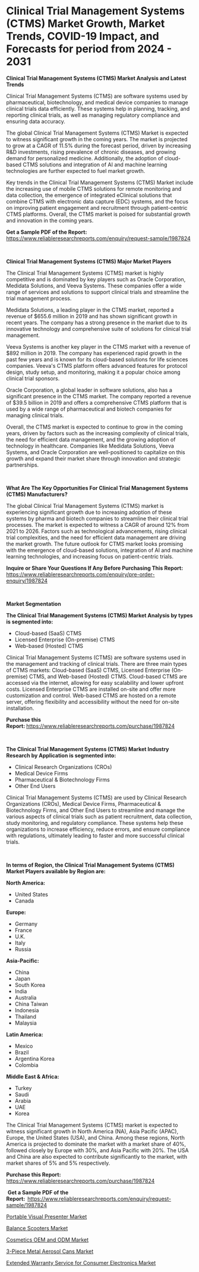 <p><h1>Clinical Trial Management Systems (CTMS) Market Growth, Market Trends, COVID-19 Impact, and Forecasts for period from 2024 - 2031</h1></p><p><strong>Clinical Trial Management Systems (CTMS) Market Analysis and Latest Trends</strong></p>
<p><p>Clinical Trial Management Systems (CTMS) are software systems used by pharmaceutical, biotechnology, and medical device companies to manage clinical trials data efficiently. These systems help in planning, tracking, and reporting clinical trials, as well as managing regulatory compliance and ensuring data accuracy.</p><p>The global Clinical Trial Management Systems (CTMS) Market is expected to witness significant growth in the coming years. The market is projected to grow at a CAGR of 11.5% during the forecast period, driven by increasing R&D investments, rising prevalence of chronic diseases, and growing demand for personalized medicine. Additionally, the adoption of cloud-based CTMS solutions and integration of AI and machine learning technologies are further expected to fuel market growth.</p><p>Key trends in the Clinical Trial Management Systems (CTMS) Market include the increasing use of mobile CTMS solutions for remote monitoring and data collection, the emergence of integrated eClinical solutions that combine CTMS with electronic data capture (EDC) systems, and the focus on improving patient engagement and recruitment through patient-centric CTMS platforms. Overall, the CTMS market is poised for substantial growth and innovation in the coming years.</p></p>
<p><strong>Get a Sample PDF of the Report:&nbsp;</strong> <a href="https://www.reliableresearchreports.com/enquiry/request-sample/1987824">https://www.reliableresearchreports.com/enquiry/request-sample/1987824</a></p>
<p>&nbsp;</p>
<p><strong>Clinical Trial Management Systems (CTMS) Major Market Players</strong></p>
<p><p>The Clinical Trial Management Systems (CTMS) market is highly competitive and is dominated by key players such as Oracle Corporation, Medidata Solutions, and Veeva Systems. These companies offer a wide range of services and solutions to support clinical trials and streamline the trial management process.</p><p>Medidata Solutions, a leading player in the CTMS market, reported a revenue of $655.6 million in 2019 and has shown significant growth in recent years. The company has a strong presence in the market due to its innovative technology and comprehensive suite of solutions for clinical trial management.</p><p>Veeva Systems is another key player in the CTMS market with a revenue of $892 million in 2019. The company has experienced rapid growth in the past few years and is known for its cloud-based solutions for life sciences companies. Veeva's CTMS platform offers advanced features for protocol design, study setup, and monitoring, making it a popular choice among clinical trial sponsors.</p><p>Oracle Corporation, a global leader in software solutions, also has a significant presence in the CTMS market. The company reported a revenue of $39.5 billion in 2019 and offers a comprehensive CTMS platform that is used by a wide range of pharmaceutical and biotech companies for managing clinical trials.</p><p>Overall, the CTMS market is expected to continue to grow in the coming years, driven by factors such as the increasing complexity of clinical trials, the need for efficient data management, and the growing adoption of technology in healthcare. Companies like Medidata Solutions, Veeva Systems, and Oracle Corporation are well-positioned to capitalize on this growth and expand their market share through innovation and strategic partnerships.</p></p>
<p>&nbsp;</p>
<p><strong>What Are The Key Opportunities For Clinical Trial Management Systems (CTMS) Manufacturers?</strong></p>
<p><p>The global Clinical Trial Management Systems (CTMS) market is experiencing significant growth due to increasing adoption of these systems by pharma and biotech companies to streamline their clinical trial processes. The market is expected to witness a CAGR of around 12% from 2021 to 2026. Factors such as technological advancements, rising clinical trial complexities, and the need for efficient data management are driving the market growth. The future outlook for CTMS market looks promising with the emergence of cloud-based solutions, integration of AI and machine learning technologies, and increasing focus on patient-centric trials.</p></p>
<p><strong>Inquire or Share Your Questions If Any Before Purchasing This Report:</strong> <a href="https://www.reliableresearchreports.com/enquiry/pre-order-enquiry/1987824">https://www.reliableresearchreports.com/enquiry/pre-order-enquiry/1987824</a></p>
<p>&nbsp;</p>
<p><strong>Market Segmentation</strong></p>
<p><strong>The Clinical Trial Management Systems (CTMS) Market Analysis by types is segmented into:</strong></p>
<p><ul><li>Cloud-based (SaaS) CTMS</li><li>Licensed Enterprise (On-premise) CTMS</li><li>Web-based (Hosted) CTMS</li></ul></p>
<p><p>Clinical Trial Management Systems (CTMS) are software systems used in the management and tracking of clinical trials. There are three main types of CTMS markets: Cloud-based (SaaS) CTMS, Licensed Enterprise (On-premise) CTMS, and Web-based (Hosted) CTMS. Cloud-based CTMS are accessed via the internet, allowing for easy scalability and lower upfront costs. Licensed Enterprise CTMS are installed on-site and offer more customization and control. Web-based CTMS are hosted on a remote server, offering flexibility and accessibility without the need for on-site installation.</p></p>
<p><strong>Purchase this Report:&nbsp;</strong><a href="https://www.reliableresearchreports.com/purchase/1987824">https://www.reliableresearchreports.com/purchase/1987824</a></p>
<p>&nbsp;</p>
<p><strong>The Clinical Trial Management Systems (CTMS) Market Industry Research by Application is segmented into:</strong></p>
<p><ul><li>Clinical Research Organizations (CROs)</li><li>Medical Device Firms</li><li>Pharmaceutical & Biotechnology Firms</li><li>Other End Users</li></ul></p>
<p><p>Clinical Trial Management Systems (CTMS) are used by Clinical Research Organizations (CROs), Medical Device Firms, Pharmaceutical & Biotechnology Firms, and Other End Users to streamline and manage the various aspects of clinical trials such as patient recruitment, data collection, study monitoring, and regulatory compliance. These systems help these organizations to increase efficiency, reduce errors, and ensure compliance with regulations, ultimately leading to faster and more successful clinical trials.</p></p>
<p>&nbsp;</p>
<p><strong>In terms of Region, the Clinical Trial Management Systems (CTMS) Market Players available by Region are:</strong></p>
<p>
    <p> <strong> North America: </strong>
        <ul>
            <li>United States</li>
            <li>Canada</li>
        </ul>
        </p> 
    <p> <strong> Europe: </strong>
        <ul>
            <li>Germany</li>
            <li>France</li>
            <li>U.K.</li>
            <li>Italy</li>
            <li>Russia</li>
        </ul>
        </p> 
    <p> <strong> Asia-Pacific: </strong>
        <ul>
            <li>China</li>
            <li>Japan</li>
            <li>South Korea</li>
            <li>India</li>
            <li>Australia</li>
            <li>China Taiwan</li>
            <li>Indonesia</li>
            <li>Thailand</li>
            <li>Malaysia</li>
        </ul>
        </p> 
    <p> <strong> Latin America: </strong>
        <ul>
            <li>Mexico</li>
            <li>Brazil</li>
            <li>Argentina Korea</li>
            <li>Colombia</li>
        </ul>
        </p> 
    <p> <strong> Middle East & Africa: </strong>
        <ul>
            <li>Turkey</li>
            <li>Saudi</li>
            <li>Arabia</li>
            <li>UAE</li>
            <li>Korea</li>
        </ul>
    </p>
    </p>
<p><p>The Clinical Trial Management Systems (CTMS) market is expected to witness significant growth in North America (NA), Asia Pacific (APAC), Europe, the United States (USA), and China. Among these regions, North America is projected to dominate the market with a market share of 40%, followed closely by Europe with 30%, and Asia Pacific with 20%. The USA and China are also expected to contribute significantly to the market, with market shares of 5% and 5% respectively.</p></p>
<p><strong>Purchase this Report: </strong><a href="https://www.reliableresearchreports.com/purchase/1987824">https://www.reliableresearchreports.com/purchase/1987824</a></p>
<p>&nbsp;<strong>Get a Sample PDF of the Report:&nbsp;&nbsp;</strong><a href="https://www.reliableresearchreports.com/enquiry/request-sample/1987824">https://www.reliableresearchreports.com/enquiry/request-sample/1987824</a></p>
<p><strong></strong></p>
<p><p><a href="https://view.publitas.com/reportprime-1/portable-visual-presenter-market-size-global-industry-overview-market-segmentation-and-forecast-2024-to-2031/">Portable Visual Presenter Market</a></p><p><a href="https://view.publitas.com/reportprime-1/balance-scooters-market-size-market-share-and-global-market-analysis-report-2024-2031/">Balance Scooters Market</a></p><p><a href="https://crocus-run-b5a.notion.site/Decoding-the-Cosmetics-OEM-and-ODM-Market-A-Deep-Dive-into-the-Latest-Market-Trends-Market-Segment-7252ff107b5544b9bad748092a551029">Cosmetics OEM and ODM Market</a></p><p><a href="https://metal-farmhouse-e95.notion.site/3-Piece-Metal-Aerosol-Cans-Market-Size-Growth-and-Forecast-from-2024-2031-20eb0c8ef1494db08972446f68ee2ba4">3-Piece Metal Aerosol Cans Market</a></p><p><a href="https://gratis-rainforest-2ca.notion.site/Extended-Warranty-Service-for-Consumer-Electronics-Market-Size-2024-2031-Global-Industrial-Analysi-dfb0d7918f6c4d268265f985c88f3082">Extended Warranty Service for Consumer Electronics Market</a></p></p>